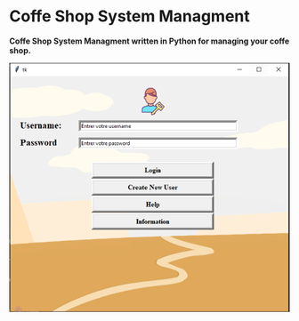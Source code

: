 # Coffe Shop System Managment

**Coffe Shop System Managment written in Python for managing your coffe shop.**

![CoffeShop](/docs/login.png)
